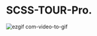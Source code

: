 # SCSS-TOUR-Pro.
![ezgif com-video-to-gif](https://github.com/yosumei/SCSS-TOUR-Pro./assets/147663700/c908f0da-109f-4482-81b6-fecb846e8ce6)
